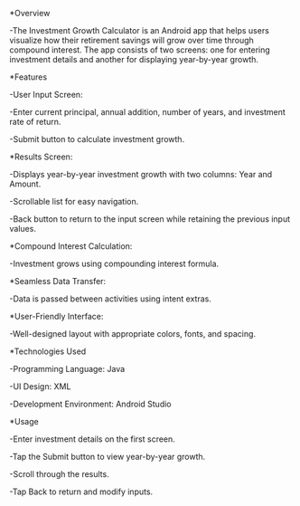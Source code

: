 *Overview 

-The Investment Growth Calculator is an Android app that helps users visualize how their retirement savings will grow over time through compound interest.
The app consists of two screens: one for entering investment details and another for displaying year-by-year growth.

*Features

-User Input Screen:

 -Enter current principal, annual addition, number of years, and investment rate of return.

 -Submit button to calculate investment growth.


*Results Screen:

  -Displays year-by-year investment growth with two columns: Year and Amount.

  -Scrollable list for easy navigation.

 -Back button to return to the input screen while retaining the previous input values.


*Compound Interest Calculation:

 -Investment grows using compounding interest formula.


*Seamless Data Transfer:

 -Data is passed between activities using intent extras.


*User-Friendly Interface:

 -Well-designed layout with appropriate colors, fonts, and spacing.



*Technologies Used

 -Programming Language: Java

 -UI Design: XML

 -Development Environment: Android Studio


*Usage

 -Enter investment details on the first screen.

 -Tap the Submit button to view year-by-year growth.

 -Scroll through the results.

 -Tap Back to return and modify inputs.
